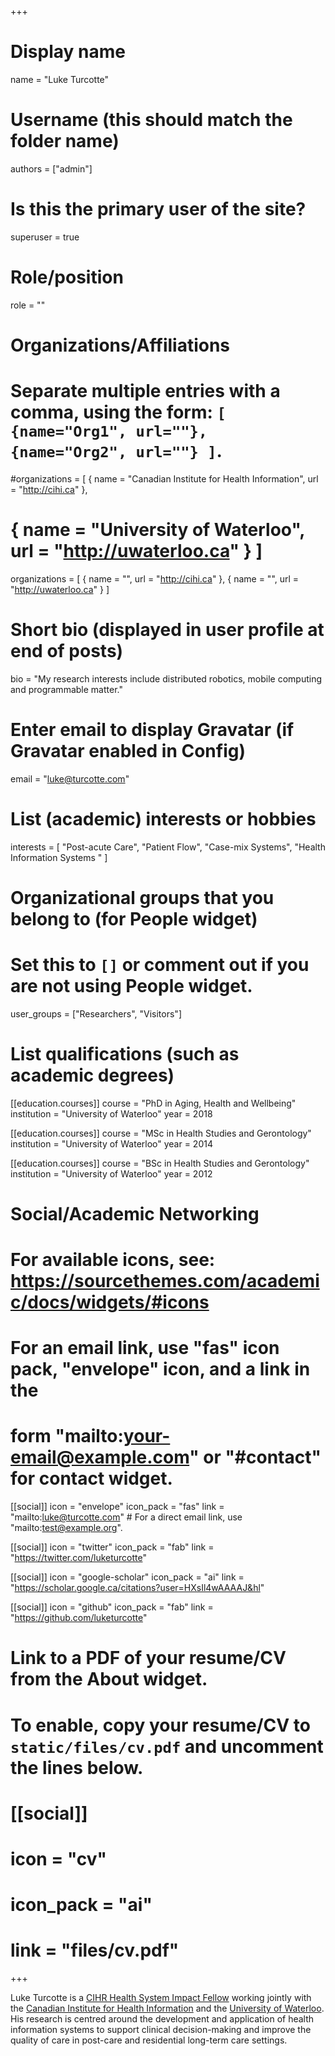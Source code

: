 +++
# Display name
name = "Luke Turcotte"

# Username (this should match the folder name)
authors = ["admin"]

# Is this the primary user of the site?
superuser = true

# Role/position
role = ""

# Organizations/Affiliations
#   Separate multiple entries with a comma, using the form: `[ {name="Org1", url=""}, {name="Org2", url=""} ]`.
#organizations = [ { name = "Canadian Institute for Health Information", url = "http://cihi.ca" },
#		{ name = "University of Waterloo", url = "http://uwaterloo.ca" } ]

organizations = [ { name = "", url = "http://cihi.ca" },
		{ name = "", url = "http://uwaterloo.ca" } ]
# Short bio (displayed in user profile at end of posts)
bio = "My research interests include distributed robotics, mobile computing and programmable matter."

# Enter email to display Gravatar (if Gravatar enabled in Config)
email = "luke@turcotte.com"

# List (academic) interests or hobbies
interests = [
  "Post-acute Care",
  "Patient Flow",
  "Case-mix Systems",
  "Health Information Systems "
]

# Organizational groups that you belong to (for People widget)
#   Set this to `[]` or comment out if you are not using People widget.
user_groups = ["Researchers", "Visitors"]

# List qualifications (such as academic degrees)
[[education.courses]]
  course = "PhD in Aging, Health and Wellbeing"
  institution = "University of Waterloo"
  year = 2018

[[education.courses]]
  course = "MSc in Health Studies and Gerontology"
  institution = "University of Waterloo"
  year = 2014

[[education.courses]]
  course = "BSc in Health Studies and Gerontology"
  institution = "University of Waterloo"
  year = 2012

# Social/Academic Networking
# For available icons, see: https://sourcethemes.com/academic/docs/widgets/#icons
#   For an email link, use "fas" icon pack, "envelope" icon, and a link in the
#   form "mailto:your-email@example.com" or "#contact" for contact widget.

[[social]]
  icon = "envelope"
  icon_pack = "fas"
  link = "mailto:luke@turcotte.com"  # For a direct email link, use "mailto:test@example.org".

[[social]]
  icon = "twitter"
  icon_pack = "fab"
  link = "https://twitter.com/luketurcotte"

[[social]]
  icon = "google-scholar"
  icon_pack = "ai"
  link = "https://scholar.google.ca/citations?user=HXsIl4wAAAAJ&hl"

[[social]]
  icon = "github"
  icon_pack = "fab"
  link = "https://github.com/luketurcotte"

# Link to a PDF of your resume/CV from the About widget.
# To enable, copy your resume/CV to `static/files/cv.pdf` and uncomment the lines below.
# [[social]]
#   icon = "cv"
#   icon_pack = "ai"
#   link = "files/cv.pdf"

+++

Luke Turcotte is a [CIHR Health System Impact Fellow](http://www.cihr-irsc.gc.ca/e/51201.html) working jointly with the [Canadian Institute for Health Information](https://cihi.ca) and the [University of Waterloo](https://uwaterloo.ca/public-health-and-health-systems/). His research is centred around the development and application of health information systems to support clinical decision-making and improve the quality of care in post-care and residential long-term care settings. 
